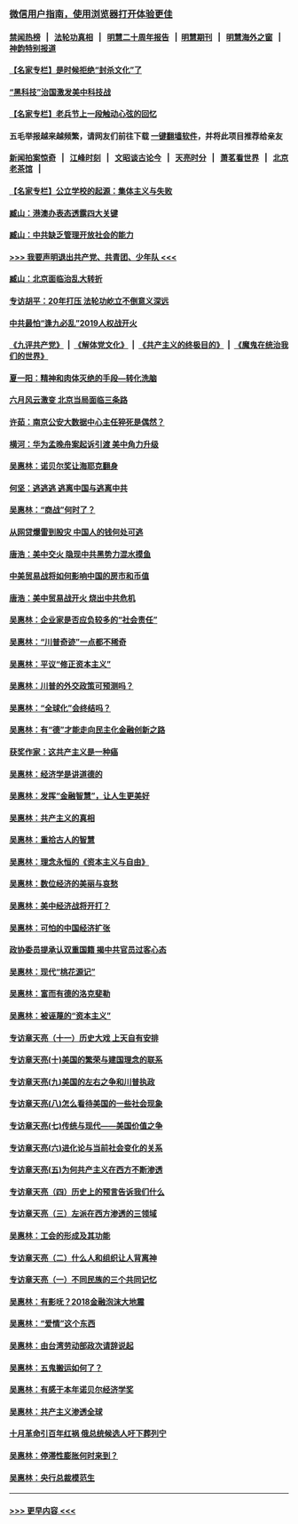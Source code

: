 ### [微信用户指南，使用浏览器打开体验更佳](https://github.com/gfw-breaker/banned-news1/blob/master/indexes/wechat-guide.md?t=0)
#### [禁闻热榜](热点新闻.md?t=0)  &nbsp;&nbsp;|&nbsp;&nbsp; [法轮功真相](https://github.com/gfw-breaker/truth/blob/master/README.md?t=0) &nbsp;&nbsp;|&nbsp;&nbsp; [明慧二十周年报告](https://github.com/gfw-breaker/mh-reports/blob/master/README.md?t=0) &nbsp;&nbsp;|&nbsp;&nbsp;[明慧期刊](https://github.com/gfw-breaker/mh-qikan) &nbsp;&nbsp;|&nbsp;&nbsp; [明慧海外之窗](https://github.com/gfw-breaker/mh-news/blob/master/README.md?t=0) &nbsp;&nbsp;|&nbsp;&nbsp; [神韵特别报道](https://github.com/gfw-breaker/mh-news/blob/master/shenyun.md?t=0)
#### [【名家专栏】是时候拒绝“封杀文化”了](../pages/nsc423/n11814093.md?t=02170222) 
#### [“黑科技”治国激发美中科技战](../pages/nsc423/n11638056.md?t=02170222) 
#### [【名家专栏】老兵节上一段触动心弦的回忆](../pages/nsc423/n11646016.md?t=02170222) 
#### 五毛举报越来越频繁，请网友们前往下载 [一键翻墙软件](https://github.com/gfw-breaker/ssr-accounts)，并将此项目推荐给亲友
#### [新闻拍案惊奇](https://github.com/gfw-breaker/banned-news1/blob/master/pages/link4.md) &nbsp;&nbsp;|&nbsp;&nbsp; [江峰时刻](https://github.com/gfw-breaker/banned-news1/blob/master/pages/link4.md) &nbsp;&nbsp;|&nbsp;&nbsp; [文昭谈古论今](https://github.com/gfw-breaker/banned-news1/blob/master/pages/link4.md) &nbsp;&nbsp;|&nbsp;&nbsp; [天亮时分](https://github.com/gfw-breaker/banned-news1/blob/master/pages/link4.md) &nbsp;&nbsp;|&nbsp;&nbsp; [萧茗看世界](https://github.com/gfw-breaker/banned-news1/blob/master/pages/link4.md) &nbsp;&nbsp;|&nbsp;&nbsp; [北京老茶馆](https://github.com/gfw-breaker/banned-news1/blob/master/pages/link4.md) &nbsp;&nbsp;|&nbsp;&nbsp; 
#### [【名家专栏】公立学校的起源：集体主义与失败](../pages/nsc423/n11601833.md?t=02170222) 
#### [臧山：港澳办表态透露四大关键](../pages/nsc423/n11421628.md?t=02170222) 
#### [臧山：中共缺乏管理开放社会的能力](../pages/nsc423/n11407457.md?t=02170222) 
#### [>>> 我要声明退出共产党、共青团、少年队 <<<](https://github.com/begood0513/goodnews/blob/master/quit/letter.md) 
#### [臧山：北京面临治乱大转折](../pages/nsc423/n11406895.md?t=02170222) 
#### [专访胡平：20年打压 法轮功屹立不倒意义深远](../pages/nsc423/n11398800.md?t=02170222) 
#### [中共最怕“逢九必乱”2019人权战开火](../pages/nsc423/n11385248.md?t=02170222) 
#### [《九评共产党》](https://github.com/begood0513/9ping.md/blob/master/README.md) &nbsp;|&nbsp; [《解体党文化》](../../../../jtdwh.md/blob/master/README.md)  &nbsp;|&nbsp; [《共产主义的终极目的》](../../../../gczydzjmd.md/blob/master/README.md) &nbsp;|&nbsp; [《魔鬼在统治我们的世界》](../../../../mgztzwmdsj.md/blob/master/README.md) 
#### [夏一阳：精神和肉体灭绝的手段—转化洗脑](../pages/nsc423/n11368250.md?t=02170222) 
#### [六月风云激变 北京当局面临三条路](../pages/nsc423/n11313668.md?t=02170222) 
#### [许茹：南京公安大数据中心主任猝死是偶然？](../pages/nsc423/n11064744.md?t=02170222) 
#### [横河：华为孟晚舟案起诉引渡 美中角力升级](../pages/nsc423/n11027230.md?t=02170222) 
#### [吴惠林：诺贝尔奖让海耶克翻身](../pages/nsc423/n10890049.md?t=02170222) 
#### [何坚：逃逃逃 逃离中国与逃离中共](../pages/nsc423/n10592891.md?t=02170222) 
#### [吴惠林：“商战”何时了？](../pages/nsc423/n10573558.md?t=02170222) 
#### [从网贷爆雷到股灾 中国人的钱何处可逃](../pages/nsc423/n10572800.md?t=02170222) 
#### [唐浩：美中交火 隐现中共黑势力混水摸鱼](../pages/nsc423/n10544040.md?t=02170222) 
#### [中美贸易战将如何影响中国的房市和币值](../pages/nsc423/n10543697.md?t=02170222) 
#### [唐浩：美中贸易战开火 烧出中共危机](../pages/nsc423/n10540126.md?t=02170222) 
#### [吴惠林：企业家是否应负较多的“社会责任”](../pages/nsc423/n10535022.md?t=02170222) 
#### [吴惠林：“川普奇迹”一点都不稀奇](../pages/nsc423/n10512808.md?t=02170222) 
#### [吴惠林：平议“修正资本主义”](../pages/nsc423/n10495724.md?t=02170222) 
#### [吴惠林：川普的外交政策可预测吗？](../pages/nsc423/n10462387.md?t=02170222) 
#### [吴惠林：“全球化”会终结吗？](../pages/nsc423/n10452838.md?t=02170222) 
#### [吴惠林：有“德”才能走向民主化金融创新之路](../pages/nsc423/n10432292.md?t=02170222) 
#### [获奖作家：这共产主义是一种癌](../pages/nsc423/n10431541.md?t=02170222) 
#### [吴惠林：经济学是讲道德的](../pages/nsc423/n10398014.md?t=02170222) 
#### [吴惠林：发挥“金融智慧”，让人生更美好](../pages/nsc423/n10375019.md?t=02170222) 
#### [吴惠林：共产主义的真相](../pages/nsc423/n10351394.md?t=02170222) 
#### [吴惠林：重拾古人的智慧](../pages/nsc423/n10337691.md?t=02170222) 
#### [吴惠林：理念永恒的《资本主义与自由》](../pages/nsc423/n10316274.md?t=02170222) 
#### [吴惠林：数位经济的美丽与哀愁](../pages/nsc423/n10292946.md?t=02170222) 
#### [吴惠林：美中经济战将开打？](../pages/nsc423/n10258825.md?t=02170222) 
#### [吴惠林：可怕的中国经济扩张](../pages/nsc423/n10219147.md?t=02170222) 
#### [政协委员提承认双重国籍 揭中共官员过客心态](../pages/nsc423/n10208809.md?t=02170222) 
#### [吴惠林：现代“桃花源记”](../pages/nsc423/n10185234.md?t=02170222) 
#### [吴惠林：富而有德的洛克斐勒](../pages/nsc423/n10142264.md?t=02170222) 
#### [吴惠林：被诬蔑的“资本主义”](../pages/nsc423/n10124816.md?t=02170222) 
#### [专访章天亮（十一）历史大戏 上天自有安排](../pages/nsc423/n10094905.md?t=02170222) 
#### [专访章天亮(十)美国的繁荣与建国理念的联系](../pages/nsc423/n10094899.md?t=02170222) 
#### [专访章天亮(九)美国的左右之争和川普执政](../pages/nsc423/n10094889.md?t=02170222) 
#### [专访章天亮(八)怎么看待美国的一些社会现象](../pages/nsc423/n10094857.md?t=02170222) 
#### [专访章天亮(七)传统与现代——美国价值之争](../pages/nsc423/n10093140.md?t=02170222) 
#### [专访章天亮(六)进化论与当前社会变化的关系](../pages/nsc423/n10092036.md?t=02170222) 
#### [专访章天亮(五)为何共产主义在西方不断渗透](../pages/nsc423/n10083620.md?t=02170222) 
#### [专访章天亮（四）历史上的预言告诉我们什么](../pages/nsc423/n10083606.md?t=02170222) 
#### [专访章天亮（三）左派在西方渗透的三领域](../pages/nsc423/n10081115.md?t=02170222) 
#### [吴惠林：工会的形成及其功能](../pages/nsc423/n10080633.md?t=02170222) 
#### [专访章天亮（二）什么人和组织让人背离神](../pages/nsc423/n10076637.md?t=02170222) 
#### [专访章天亮（一）不同民族的三个共同记忆](../pages/nsc423/n10074188.md?t=02170222) 
#### [吴惠林：有影呒？2018金融泡沫大地震](../pages/nsc423/n10040534.md?t=02170222) 
#### [吴惠林：“爱情”这个东西](../pages/nsc423/n10019423.md?t=02170222) 
#### [吴惠林：由台湾劳动部政次请辞说起](../pages/nsc423/n9979679.md?t=02170222) 
#### [吴惠林：五鬼搬运如何了？](../pages/nsc423/n9925338.md?t=02170222) 
#### [吴惠林：有感于本年诺贝尔经济学奖](../pages/nsc423/n9871883.md?t=02170222) 
#### [吴惠林：共产主义渗透全球](../pages/nsc423/n9812748.md?t=02170222) 
#### [十月革命引百年红祸 俄总统候选人吁下葬列宁](../pages/nsc423/n9810182.md?t=02170222) 
#### [吴惠林：停滞性膨胀何时来到？](../pages/nsc423/n9764136.md?t=02170222) 
#### [吴惠林：央行总裁模范生](../pages/nsc423/n9728134.md?t=02170222) 

----
#### [ >>> 更早内容 <<< ](../indexes/nsc423-earlier.md)
